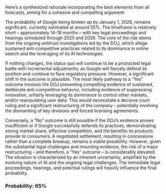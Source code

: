 Here’s a synthesized rationale incorporating the best elements from all forecasts, aiming for a cohesive and compelling argument:

The probability of Google being broken up by January 1, 2026, remains significant, currently estimated at around 55%. The timeframe is relatively short – approximately 14-18 months – with key legal proceedings and hearings scheduled through 2025 and 2026. The core of the risk stems from the ongoing antitrust investigations led by the DOJ, which allege sustained anti-competitive practices related to its dominance in online search and the leveraging of its AI technologies.

If nothing changes, the status quo will continue to be a protracted legal battle with incremental adjustments, as Google will fiercely defend its position and continue to face regulatory pressure. However, a significant shift in the outcome is plausible. The most likely pathway to a “Yes” outcome involves the DOJ presenting compelling evidence of sustained, deliberate anti-competitive behavior, including evidence of suppressing innovation, unfairly leveraging its dominance to control other markets, and/or manipulating user data. This would necessitate a decisive court ruling and a significant restructuring of the company – potentially involving the dismantling of key divisions and forced licensing agreements.

Conversely, a “No” outcome is still possible if the DOJ’s evidence proves insufficient or if Google successfully defends its practices, demonstrating strong market share, effective competition, and the benefits its products provide to consumers. A negotiated settlement, resulting in concessions rather than a complete breakup, remains a viable possibility.  However, given the substantial legal challenges and mounting evidence, the risk of a major restructuring – and therefore, a “Yes” outcome – is considerably elevated. The situation is characterized by an inherent uncertainty, amplified by the evolving nature of AI and the ongoing legal challenges. The immediate legal proceedings, hearings, and potential rulings will heavily influence the final probability.

### Probability: 65%